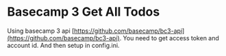 # Basecamp 3 Get All Todos

Using basecamp 3 api [https://github.com/basecamp/bc3-api](https://github.com/basecamp/bc3-api). You need to get access token and account id. And then setup in config.ini.